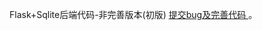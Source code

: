 Flask+Sqlite后端代码-非完善版本(初版)
[ 提交bug及完善代码 ]( http://wpa.qq.com/msgrd?v=3&uin=3162007152&site=qq&menu=yes)。
